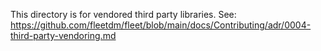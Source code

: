 This directory is for vendored third party libraries.
See: https://github.com/fleetdm/fleet/blob/main/docs/Contributing/adr/0004-third-party-vendoring.md
